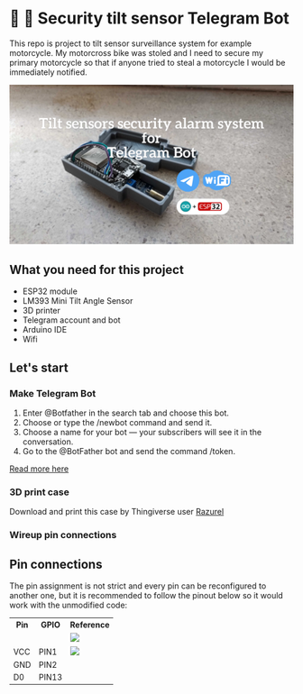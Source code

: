 # 🚨 🤖 Security tilt sensor Telegram Bot 
>
This repo is project to tilt sensor surveillance system for example motorcycle. 
My motorcross bike was stoled and I need to secure my primary motorcycle so that 
if anyone tried to steal a motorcycle I would be immediately notified.

![Sensor and the 3D printed case](./images/tilt-sensor03.jpeg)


## What you need for this project

* ESP32 module
* LM393 Mini Tilt Angle Sensor
* 3D printer 
* Telegram account and bot
* Arduino IDE
* Wifi



## Let's start

### Make Telegram Bot

1. Enter @Botfather in the search tab and choose this bot.
2. Choose or type the /newbot command and send it.
3. Choose a name for your bot — your subscribers will see it in the conversation. 
4. Go to the @BotFather bot and send the command /token.

[Read more here](https://sendpulse.com/knowledge-base/chatbot/create-telegram-chatbot)


### 3D print case

Download and print this case by Thingiverse user [Razurel](https://www.thingiverse.com/thing:3799608)

### Wireup pin connections

## Pin connections

The pin assignment is not strict and every pin can be reconfigured to another one, but it is recommended to follow the pinout below so it would work with the unmodified code:

<table>
    <tr>
        <th>Pin</th>
        <th>GPIO</th>
        <th>Reference</th>
    </tr>
    <tr>
        <td></td>
        <td></td>
        <td>
            <image src="./images/pin-connections.jpeg" />
        </td>
    </tr>
    <tr>
        <td>VCC</td>
        <td>PIN1</td>
        <td>
            <image src="./images/pin-connections.jpeg" />
        </td>
    </tr>
    <tr>
        <td>GND</td>
        <td>PIN2</td>
    </tr>
    <tr>
        <td>D0</td>
        <td>PIN13</td>
    </tr>
</table>



